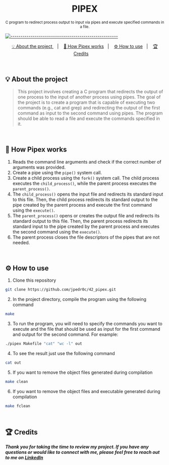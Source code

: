 <h1 align=center>
  <strong> PIPEX </strong>
</h1>

<p align="center">
  <sub> C program to redirect process output to input via pipes and execute specified commands in a file.
  <sub>
</p>


[![-----------------------------------------------------](https://raw.githubusercontent.com/andreasbm/readme/master/assets/lines/colored.png)](#table-of-contents)

<p align="center">
  <a href="#About"> 💡 About the project </a>&nbsp;&nbsp;&nbsp;|&nbsp;&nbsp;&nbsp;
  <a href="#HowWork"> 📝 How Pipex works</a>&nbsp;&nbsp;&nbsp;|&nbsp;&nbsp;&nbsp;
  <a href="#HowUse"> ⚙️ How to use</a>&nbsp;&nbsp;&nbsp;|&nbsp;&nbsp;&nbsp;
  <a href="#Credits"> 🏆 Credits</a>&nbsp;&nbsp;&nbsp;&nbsp;&nbsp;&nbsp;
</p>

<br/>

<a id="About"></a>
## 💡 About the project
> This project involves creating a C program that redirects the output of one process to the input of another process using pipes. The goal of the project is to create a program that is capable of executing two commands (e.g., cat and grep) and redirecting the output of the first command as input to the second command using pipes. The program should be able to read a file and execute the commands specified in it.

<br/>

<a id="HowWork"></a>
## 📝 How Pipex works

1. Reads the command line arguments and check if the correct number of arguments was provided.
2. Create a pipe using the `pipe()` system call.
3. Create a child process using the `fork()` system call. The child process executes the `child_process()`, while the parent process executes the `parent_process()`.
4. The `child_process()` opens the input file and redirects its standard input to this file. Then, the child process redirects its standard output to the pipe created by the parent process and execute the first command using the `execute()`.
5. The `parent_process()` opens or creates the output file and redirects its standard output to this file. Then, the parent process redirects its standard input to the pipe created by the parent process and executes the second command using the `execute()`.
6. The parent process closes the file descriptors of the pipes that are not needed.

<br/>

<a id="HowUse"></a>
## ⚙️ How to use

1. Clone this repository
```sh
git clone https://github.com/jpedr0c/42_pipex.git
```
2. In the project directory, compile the program using the following command
```sh
make
```
3. To run the program, you will need to specify the commands you want to execute and the file that should be used as input for the first command and output for the second command. For example:
```sh
./pipex Makefile "cat" "wc -l" out
```
4. To see the result just use the following command
```sh
cat out
```
5. If you want to remove the object files generated during compilation
```sh
make clean
```
6. If you want to remove the object files and executable generated during compilation
```sh
make fclean
```

<br/>

<a id="Credits"></a>
## 🏆 Credits
***Thank you for taking the time to review my project. If you have any questions or would like to connect with me, please feel free to reach out to me on [LinkedIn](https://www.linkedin.com/in/jpedroc)***
